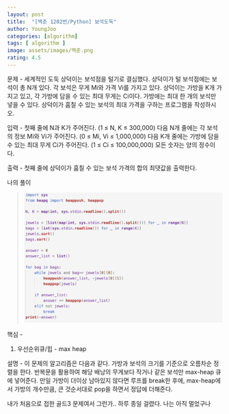 ```yaml
---
layout: post
title:  "[백준 1202번/Python] 보석도둑"
author: YoungJoo
categories: [algorithm]
tags: [ algorithm ]
image: assets/images/백준.png
rating: 4.5
---
```


문제 - 
세계적인 도둑 상덕이는 보석점을 털기로 결심했다.
상덕이가 털 보석점에는 보석이 총 N개 있다. 각 보석은 무게 Mi와 가격 Vi를 가지고 있다. 상덕이는 가방을 K개 가지고 있고, 각 가방에 담을 수 있는 최대 무게는 Ci이다. 가방에는 최대 한 개의 보석만 넣을 수 있다.
상덕이가 훔칠 수 있는 보석의 최대 가격을 구하는 프로그램을 작성하시오.

입력 - 
첫째 줄에 N과 K가 주어진다. (1 ≤ N, K ≤ 300,000)
다음 N개 줄에는 각 보석의 정보 Mi와 Vi가 주어진다. (0 ≤ Mi, Vi ≤ 1,000,000)
다음 K개 줄에는 가방에 담을 수 있는 최대 무게 Ci가 주어진다. (1 ≤ Ci ≤ 100,000,000)
모든 숫자는 양의 정수이다.

출력 - 
첫째 줄에 상덕이가 훔칠 수 있는 보석 가격의 합의 최댓값을 출력한다.

나의 풀이
> ![image](/assets/images/1202.png)


핵심 - 
1. 우선순위큐/힙 - max heap

설명 -
이 문제의 알고리즘은 다음과 같다. 
가방과 보석의 크기를 기준으로 오름차순 정렬을 한다. 반복문을 활용하여 해당 배낭의 무게보다 작거나 같은 보석만 max-heap 큐에 넣어준다. 만일 가방이 더이상 남아있지 않다면 루프를 break한 후에, max-heap에서 가방의 개수만큼, 큰 것순서대로 pop을 하면서 정답에 더해준다.

내가 처음으로 접한 골드3 문제여서 그런가.. 하루 종일 걸렸다. 나는 아직 멀었구나